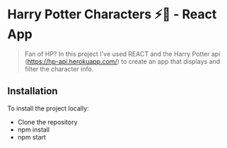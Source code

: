 # Harry Potter Characters ⚡🧹 - React App

> Fan of HP? In this project I've used REACT and the Harry Potter api (https://hp-api.herokuapp.com/) to create an app that displays and filter the character info.

## Installation

To install the project locally:

- Clone the repository
- npm install
- npm start

